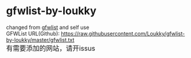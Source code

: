 # gfwlist-by-loukky<br>
changed from <a href = "https://github.com/gfwlist/gfwlist"> gfwlist</a> and self use<br>
GFWList URL(Github): https://raw.githubusercontent.com/Loukky/gfwlist-by-loukky/master/gfwlist.txt<br>
<font size = "4">有需要添加的网站，请开issus</font>
